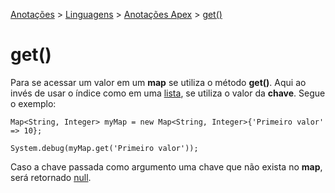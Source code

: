 <link rel="stylesheet" type="text/css" href="../../CSS/dark-theme.css">

[Anotações](../../) > [Linguagens](../Index.md) > [Anotações Apex](./Index.md) > [get()](./MapGet.md)

# get()

Para se acessar um valor em um **map** se utiliza o método **get()**. Aqui ao invés de usar o índice como em uma [lista](./List.md), se utiliza o valor da **chave**. Segue o exemplo:

```apex
Map<String, Integer> myMap = new Map<String, Integer>{'Primeiro valor' => 10};

System.debug(myMap.get('Primeiro valor'));
```

Caso a chave passada como argumento uma chave que não exista no **map**, será retornado [null](./Null.md). 
